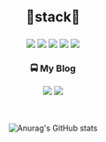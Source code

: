 ## <div align=center> <h3>🚗stack🚕</h3> </div>
<div align=center>
<img src="https://img.shields.io/badge/Python-3766AB?style=flat-square&logo=Python&logoColor=white"/></a>  </t> <img src="https://img.shields.io/badge/Android-3DDC84?style=flat-square&logo=Android&logoColor=white"/> </t> <img src="https://img.shields.io/badge/Kotlin-1568AB?style=flat-squre&logo=Kotlin&logoColor=white"/> </t><img src="https://img.shields.io/badge/Flutter-4479A1?style=flat-square&logo=Flutter&logoColor=white"/> </t> <img src="https://img.shields.io/badge/Dart-0175C2?style=flat-squre&logo=Dart&logoColor=white"/>
</div>

<div align=center> <h3>🚍 My Blog </h3> </div>
<div align=center>
<a href="https://velog.io/@ho-taek" target="_blank"><img src="https://img.shields.io/badge/Velog-20c997?style=flat-square&logo=Vimeo&logoColor=white"/></a>
<a href="https://goodbegunishalfdone.tistory.com/"><img src="https://img.shields.io/badge/Tistory-000000?style=flat-square&logo=Vimeo&logoColor=black"/></a>
</div>

</br>
</br>
  <div align=center>
  
  ![Anurag's GitHub stats](https://github-readme-stats.vercel.app/api?username=ho-taek&show_icons=true&theme=merko)
  
</div>
